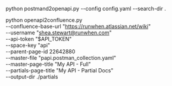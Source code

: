 python postmand2openapi.py  --config config.yaml --search-dir . 


python openapi2confluence.py \
    --confluence-base-url "https://runwhen.atlassian.net/wiki" \
    --username "shea.stewart@runwhen.com" \
    --api-token "$API_TOKEN" \
    --space-key "api" \
    --parent-page-id 22642880  \
    --master-file "papi.postman_collection.yaml" \
    --master-page-title "My API - Full" \
    --partials-page-title "My API - Partial Docs" \
    --output-dir ./partials



